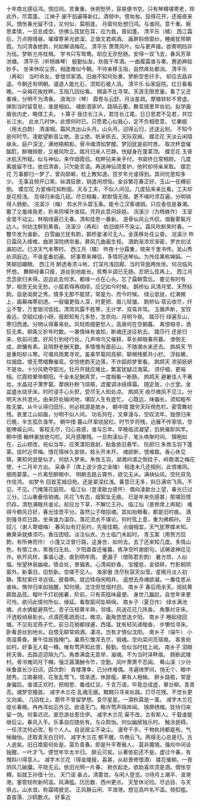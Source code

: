 <!-- { "loadSidebar": true } -->
十年南北感征鸿。恨应同。苦重重。休把愁怀，容易便书空。只有琴樽堪寄老，除此外，尽蒿蓬。 
江神子
阑干掐遍等新红。酒频中。恨匆匆。投得花开，还报夜来风。惆怅春光留不住，又何似，莫相逢。 
月窗何处想归鸿。与谁同。意千重。婉思柔情，一旦总成空。仿佛么弦犹在耳，应为我，首如蓬。 
清平乐（橘）
西江霜后，万点暄晴昼。璀璨寄来光欲溜。正值文君病酒。 
画屏斜倚窗纱。睡痕犹带朝霞。为问清香绝韵，何如解语梅花。 
清平乐
萧萧风叶。似与更声接。欲寄明珰非为怯。梦断兰舟桂楫。 
学书只写鸳鸯。却应无奈愁肠。安得一双飞去，春风芳草池塘。 
清平乐（听杨姝琴）
殷勤仙友。劝我千年酒。一曲履霜谁与奏。邂逅麻姑妙手。 
坐来休叹尘劳。相逢难似今朝。不待亲移玉指，自然痒处都消。 
清平乐（再和）
当时命友。曾借邻家酒。旧曲不知何处奏。梦断空思纤手。 
却应去路非遥。今朝还有明朝。谩道人能化石，须知石被人消。 
清平乐
仙家庭院。红日看看晚。一朵梅花挨枕畔。玉指几回拈看。 
拥衾不比寻常。天涯无限思量。看了又还重嗅，分明不为清香。 
浪淘沙（琴）
霞卷与云舒。月淡星疏。摩徽转轸不曾虚。弹到当时留意处，谁是相如。 
魂断酒家垆。路隔云衢。舞鸾镜里早妆初。拟学画眉张内史，略借工夫。 
卜算子
我住长江头，君住长江尾。日日思君不见君，共饮长江水。 
此水几时休，此恨何时已。只愿君心似我心，定不负相思意。 
忆秦娥（用太白韵）
清溪咽。霜风洗出山头月。山头月。迎得云归，还送云别。 
不知今是何时节。凌歊望断音尘绝。音尘绝。帆来帆去，天际双阙。 
蝶恋花
天淡云闲晴昼永。庭户深沈，满地梧桐影。骨冷魂清如梦醒。梦回犹是前时景。 
取次杯盘催酩酊。醉帽频欹，又被风吹正。踏月归来人已静。恍疑身在蓬莱顶。 
蝶恋花
玉骨冰肌天所赋。似与神仙，来作烟霞侣。枕畔拈来亲手付。书窗终日常相顾。 
几度离披留不住。依旧清香，只欠能言语。再送神仙须爱护。他时却待亲来取。 
蝶恋花
万事都归一梦了。曾向邯郸，枕上教知道。百岁年光谁得到。其间忧患知多少。 
无事且频开口笑。纵酒狂歌，销遣闲烦恼。金谷繁花春正好。玉山一任樽前倒。 
蝶恋花
为爱梅花如粉面。天与工夫，不似人间见。几度拈来亲比看。工夫却是花枝浅。 
觅得归来临几砚。尽日相看，默默情无限。更不嗅时须百遍。分明销得人肠断。 
浣溪沙（梅）
剪水开头碧玉条。能令江汉客魂销。只应香信是春潮。 
戴了又羞缘我老，折来同嗅许谁招。凭将此意问妖娆。 
浣溪沙（为杨姝作）
玉室金堂不动尘。林梢绿遍已无春。清和佳思一番新。 
道骨仙风云外侣，烟鬟雾鬓月边人。何妨沈醉到黄昏。 
浣溪沙（再和）
依旧琅玕不染尘。霜风吹断笑时春。一簪华发为谁新。 
白雪幽兰犹有韵，鹊桥星渚可无人。金莲移处任尘昏。 
浣溪沙
昨日霜风入绛帷。曲房深院绣帘垂。屏风几曲画生枝。 
酒韵渐浓欢渐密，罗衣初试漏初迟。已凉天气未寒时。 
西江月（橘）
昨夜十分霜重，晓来千里书传。吴山秀处洞庭边。不夜星垂初遍。 
好事寄来禅侣，多情将送琴仙。为怜佳果称婵娟。一笑聊回媚眼。 
西江月
醉透香浓斗帐，灯深月浅回廊。当时背面两伥伥。何况临风怀想。 
舞柳经春只瘦，游丝到地能长。鸳鸯半调已无肠。忍把么弦再上。 
西江月
念念欲归未得，迢迢此去何求。都缘一点在心头。忘了霜朝雪后。 
要见有时有梦，相思无处无愁。小窗若得再绸缪。应记如今时候。 
鹊桥仙
风清月莹，天然标韵，自是闺房之秀。情多无那不能禁，常是为、而今时候。 
绿云低拢，红潮微上，画幕梅寒初透。一般偏更恼人深，时更把、眉儿轻皱。 
鹊桥仙
宿云收尽，纤尘不警，万里银河低挂。清冥风露不胜寒，无计学、双鸾并驾。 
玉徽声断，宝钗香远，空赋红绫小砑。瘦郎知有几多愁，怎奈向、月明今夜。 
踏莎行
绿遍东山，寒归西渡。分明认得春来处。风轻雨细更愁人，高唐何在空朝暮。 
离恨相寻，酒狂无素。柳条又折年时数。一番情味有谁知，断魂还送征帆去。 
踏莎行
还是归来，依前问渡。好风引到经行处。几声啼鸟又催耕，草长柳暗春将暮。 
潦倒无成，疏慵有素。且陪野老酬天数。多情惟有面前山，不随潮水来还去。 
鹧鸪天
节是重阳却斗寒。可堪风雨累寻欢。虽辜早菊同高柳，聊楫残蕉共小栏。 
浮蚁嫩，炷烟盘。恨无莺唱舞催鸾。空惊绝韵天边落，不许韶颜梦里看。 
鹧鸪天
浓丽妖妍不是妆。十分风艳夺韶光。牡丹开就应难比，繁富犹疑过海棠。 
须仔细，更端相。烂霞梳晕带朝阳。千金未足酬真赏，一度相看一断肠。 
鹧鸪天
避暑佳人不著妆。水晶冠子薄罗裳。摩绵扑粉飞琼屑，滤蜜调冰结绛霜。 
随定我，小兰堂。金盆盛水绕牙床。时时浸手心头熨，受尽无人知处凉。 
鹧鸪天
收尽微风不见江。分明天水共澄光。由来好处输闲地，堪叹人生有底忙。 
心既远，味偏长。须知粗布胜无裳。从今认得归田乐，何必桃源是故乡。 
朝中措
腊穷天际傍危栏。密雪舞初残。表里江山如画，分明不似人间。 
功名何在，文章漫与，空叹流年。独恨归来已晚，半生孤负渔竿。 
朝中措
暮山环翠绕层栏。时节岁将残。远雁不传家信，空能嘹唳云间。 
客程无尽，归心易感，谁与忘年。早晚临流凝望，饥帆催卸风竿。 
朝中措
翰林豪放绝勾栏。风月感雕残。一旦荆溪仙子，笔头唤聚时间。 
锦袍如在，云山顿改，宛似当年。应笑溧阳衰尉，鲇鱼依旧悬竿。 
阮郎归
朱唇玉羽下蓬莱。佳时近早梅。惜花情味久安排。枝头开未开。 
魂欲断，恨难裁。香心休见猜。果知何逊是仙才。何妨入梦来。朱唇玉羽，湖湘间谓之倒挂子，岭南谓之梅花使，十二月半方出。 
采桑子（席上送少游之金陵）
相逢未几还相别，此恨难同。细雨蒙蒙。一片离愁醉眼中。 
明朝去路云霄外，欲见无从。满袂仙风。空托双凫作信鸿。 
如梦令
回首芜城旧苑。还是翠深红浅。春意已无多，斜日满帘飞燕。不见。不见。门掩落花庭院。 
临江仙（登凌歊台感怀）
偶向凌歊台上望，春光已过三分。江山重叠倍销魂。风花飞有态，烟絮坠无痕。 
已是年来伤感甚，那堪旧恨仍存。清愁满眼共谁论。却应台下草，不解忆王孙。 
临江仙（景修席上再赋）
难得今朝风日好，春光佳思平分。虽然公子暗招魂。其如抬眼看，都是旧时痕。 
酒到强寻欢日路，坐来谁为温存。落花流水不堪论。何时弦上意，重为拂桐孙。 
丑奴儿（谢人寄蜡梅）
春风似有灯前约，先报佳期。点缀相宜。天气犹寒蝶未知。 
嫩黄染就蜂须巧，香压团枝。淡注仙衣。方士临门未起时。 
青玉案（用贺方回韵，有所祷而作）
小篷又泛曾行路。这身世、如何去。去了还来知几度。多情山色，有情江水，笑我归无处。 
夕阳杳杳还催暮。练净空吟谢郎句。试祷波神应见许。帆开风转，事谐心遂，直到明年雨。 
更漏子（借陈君俞韵）
暑方烦，人似愠。怅望林泉幽峻。情会处，景偏表。心清闻妙香。 
宝幢低，金锁碎。竹影桐阴窗外。新事旧，旧愁新。空嗟不见人。 
渔家傲
洗尽秋容天似莹。星稀月淡人初静。策杖萦纡寻远径。披昏暝。堤边犊母闲相并。 
遥想去舟魂欲凝。一番佳思从谁咏。憔悴归来如独醒。知何境。沈沈但觉烟村迥。 
南乡子
春后雨余天。娅姹黄鹂胜品弦。榴叶千灯初报暑，阶前。只有茶瓯味最便。 
身世几蹁跹。自觉年来更可怜。欲问此情何所似，缘延。看取窗间坠柳绵。 
南乡子（夏日作）
绿水满池塘。点水蜻蜓避燕忙。杏子压枝黄半熟，邻墙。风送花花几阵香。 
角簟衬牙床。汗透鲛绡昼影长。点滴芭蕉疏雨过，微凉。画角悠悠送夕阳。 
南乡子
睡起绕回塘。不见衔泥燕子忙。前日花梢都绿遍，西墙。犹有轻风递暗香。 
步懒恰寻床。卧看游丝到地长。自恨无聊常病酒。凄凉。岂有才情似沈阳。 
南乡子（端午）
小雨湿黄昏。重午佳辰独掩门。巢燕引雏浑去尽，销魂。空向梁间觅宿痕。 
客舍宛如村。好事无人载一樽。唯有莺声知此恨，殷勤。恰似当时枕上闻。 
南乡子
泪眼转天昏。去路迢迢隔九门。角黍满盘无意举，凝魂。不为当时泽畔痕。 
肠断武陵村。骨冷难同月下樽。强泛菖蒲酬令节，空勤。风叶萧萧不忍闻。 
蓦山溪（少孙咏鲁直长沙旧词，因次韵）
青楼薄幸，已分终难偶。寻遍绮罗间，悄无个、眼中翘秀。江南春晓，花发乱莺飞，情渐透。休辞瘦。果有人相候。 
醉乡路稳，常是身偏后。谁谓正欢时，把相思、番成红豆。千言万语，毕竟总成虚，章台柳。青青否。魂梦空搔首。 
减字木兰花
乱魂无据。黯黯只寻来处路。灯尽花残。不觉长更又向阑。 
几回枕上。那件不曾留梦想。变尽星星。一滴秋霖是一茎。 
减字木兰花
堤长春晚。冉冉浑如云外见。欲语无门。略许莺声隔岸闻。 
锦屏绣幌。犹待归来留一饷。何事迟迟。直恐游丝惹住伊。 
减字木兰花
渠不改。古有斯人。千载谁能继后尘。春风入手。乐事自应随处有。与众熙怡。何似幽居独乐时。 
触涂是碍。一任浮沈何必改。有个人人。自说居尘不染尘。 
谩夸千手。千物执持都是有。气候融怡。还取青天白日时。 
减字木兰花
都不醒。鸟倦云飞。两得无心总是归。古人逝矣。旧日南窗何处是。莫负青春。即是升平寄傲人。 
莫非魔境。强向中间谈独醒。一叶才飞。便觉年华太半归。 
醉云可矣。认著依前还不是。虚过今春。有愧斜川得意人。 
减字木兰花（得金陵报，喜甚，从赵景修借酒）
揉花催柳。一夜阴风几破牖。平晓无云。依旧光明一片春。 
掀衣起走。欲助喜欢须是酒。惆怅空樽。拟就王孙借十分。 
天门谣
豪占。清雾敛。与闲人登览。¤待月上潮平、波滟滟。塞管轻吹新阿滥。风满槛。历历数、西州更点。 
天堑休论险。尽远目、与天俱占。山水敛。称霜晴披览。 
正风静云闲、平潋滟。想见高吟名不滥。频扣槛。杳杳落、沙鸥数点。 
好事近
